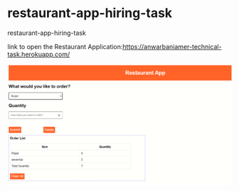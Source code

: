 # restaurant-app-hiring-task
restaurant-app-hiring-task

link to open the Restaurant Application:https://anwarbaniamer-technical-task.herokuapp.com/

![alt text](https://github.com/AnwarBaniAmer/anwarbaniamer-technical-task/blob/main/Capture.PNG)
